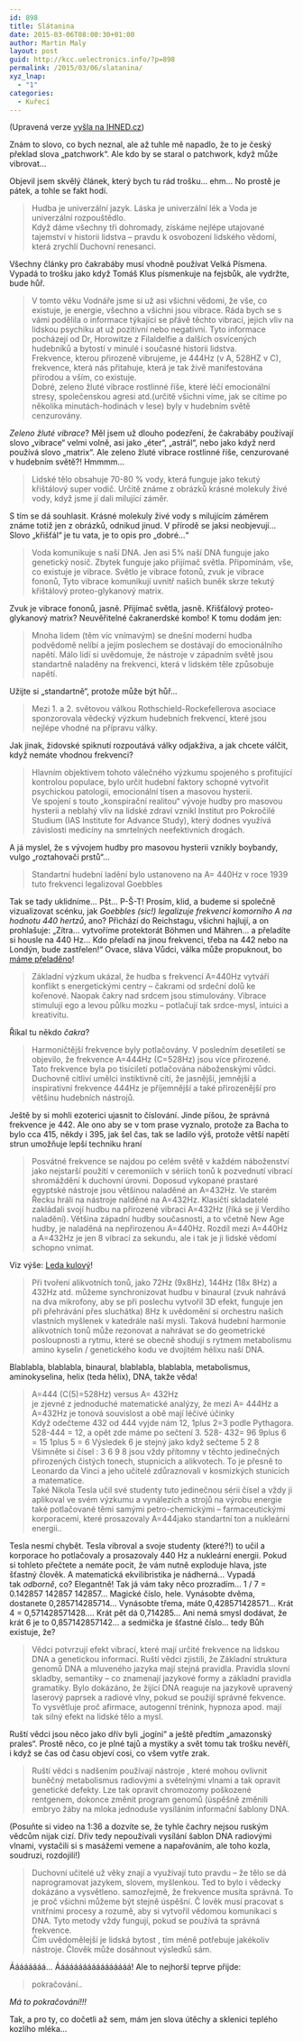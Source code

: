 ```yaml
---
id: 898
title: Slátanina
date: 2015-03-06T08:00:30+01:00
author: Martin Maly
layout: post
guid: http://kcc.uelectronics.info/?p=898
permalink: /2015/03/06/slatanina/
xyz_lnap:
  - "1"
categories:
  - Kuřecí
---
```

(Upravená verze [vyšla na IHNED.cz](http://nazory.ihned.cz/komentare/c1-65226380-jak-goebbels-preladil-housle-na-440-hertzu-a-jine-nesmysly))

Znám to slovo, co bych neznal, ale až tuhle mě napadlo, že to je český překlad slova &#8222;patchwork&#8220;. Ale kdo by se staral o patchwork, když může vibrovat&#8230;

Objevil jsem skvělý článek, který bych tu rád trošku&#8230; ehm&#8230; No prostě je pátek, a tohle se fakt hodí.

> Hudba je univerzální jazyk. Láska je univerzální lék a Voda je univerzální rozpouštědlo.  
> Když dáme všechny tři dohromady, získáme nejlépe utajované tajemství v historii lidstva &#8211; pravdu k osvobození lidského vědomí, která zrychlí Duchovní renesanci.

Všechny články pro čakrabáby musí vhodně používat Velká Písmena. Vypadá to trošku jako když Tomáš Klus písmenkuje na fejsbůk, ale vydržte, bude hůř.

> V tomto věku Vodnáře jsme si už asi všichni vědomi, že vše, co existuje, je energie, všechno a všichni jsou vibrace. Ráda bych se s vámi podělila o informace týkající se přávě těchto vibrací, jejich vliv na lidskou psychiku at už pozitivní nebo negativní. Tyto informace pocházejí od Dr, Horowitze z Filaldelfie a dalších osvícených hudebníků a bytostí v minulé i současné historii lidstva.  
> Frekvence, kterou přirozeně vibrujeme, je 444Hz (v A, 528HZ v C), frekvence, která nás přitahuje, která je tak živě manifestována přírodou a vším, co existuje.  
> Dobré, zeleno žluté vibrace rostlinné říše, které léčí emocionální stresy, společenskou agresi atd.(určitě všichni víme, jak se cítíme po několika minutách-hodinách v lese) byly v hudebním světě cenzurovány.

_Zeleno žluté vibrace_? Měl jsem už dlouho podezření, že čakrabáby používají slovo &#8222;vibrace&#8220; velmi volně, asi jako &#8222;éter&#8220;, &#8222;astrál&#8220;, nebo jako když nerd používá slovo &#8222;matrix&#8220;. Ale zeleno žluté vibrace rostlinné říše, cenzurované v hudebním světě?! Hmmmm&#8230;

> Lidské tělo obsahuje 70-80 % vody, která funguje jako tekutý křištálový super vodič. Určitě známe z obrázků krásné molekuly živé vody, když jsme jí dali milující záměr.

S tím se dá souhlasit. Krásné molekuly živé vody s milujícím záměrem známe totiž jen z obrázků, odnikud jinud. V přírodě se jaksi neobjevují&#8230; Slovo &#8222;křišťál&#8220; je tu vata, je to opis pro &#8222;dobré&#8230;&#8220;

> Voda komunikuje s naší DNA. Jen asi 5% naší DNA funguje jako genetický nosič. Zbytek funguje jako přijímač světla. Připomínám, vše, co existuje je vibrace. Světlo je vibrace fotonů, zvuk je vibrace fononů, Tyto vibrace komunikují uvnitř našich buněk skrze tekutý křištálový proteo-glykanový matrix.

Zvuk je vibrace fononů, jasně. Přijímač světla, jasně. Křišťálový proteo-glykanový matrix? Neuvěřitelné čakranerdské kombo! K tomu dodám jen:



> Mnoha lidem (těm víc vnímavým) se dnešní moderní hudba podvědomě nelíbí a jejím poslechem se dostávají do emocionálního napětí. Málo lidí si uvědomuje, že nástroje v západním světě jsou standartně naladěny na frekvenci, která v lidském těle způsobuje napětí.

Užijte si &#8222;standartně&#8220;, protože může být hůř&#8230;

> Mezi 1. a 2. světovou válkou Rothschield-Rockefellerova asociace sponzorovala vědecký výzkum hudebních frekvencí, které jsou nejlépe vhodné na přípravu války.

Jak jinak, židovské spiknutí rozpoutává války odjakživa, a jak chcete válčit, když nemáte vhodnou frekvenci?

> Hlavním objektivem tohoto válečného výzkumu spojeného s profitující kontrolou populace, bylo určit hudební faktory schopné vytvořit psychickou patologii, emocionální tísen a masovou hysterii.  
> Ve spojení s touto &#8222;konspirační realitou&#8220; vývoje hudby pro masovou hysterii a neblahý vliv na lidské zdraví vznikl Institut pro Pokročilé Studium (IAS Institute for Advance Study), který dodnes využívá závislosti medicíny na smrtelných neefektivních drogách.

A já myslel, že s vývojem hudby pro masovou hysterii vznikly boybandy, vulgo &#8222;roztahovači prstů&#8220;&#8230;

> Standartní hudební ladění bylo ustanoveno na A= 440Hz v roce 1939 tuto frekvenci legalizoval Goebbles

Tak se tady uklidníme&#8230; Pšt&#8230; P-Š-T! Prosím, klid, a budeme si společně vizualizovat scénku, jak _Goebbles (sic!) legalizuje frekvenci komorního A na hodnotu 440 hertzů_, ano? Přichází do Reichstagu, všichni hajlují, a on prohlašuje: &#8222;Zítra&#8230; vytvoříme protektorát Böhmen und Mähren&#8230; a přeladíte si housle na 440 Hz&#8230; Kdo přeladí na jinou frekvenci, třeba na 442 nebo na Londýn, bude zastřelen!&#8220; Ovace, sláva Vůdci, válka může propuknout, bo [máme přeladěno](http://www.roelhollander.eu/en/tuning-frequency/goebbels-and-440/)!

> Základní výzkum ukázal, že hudba s frekvencí A=440Hz vytváří konflikt s energetickými centry &#8211; čakrami od srdeční dolů ke kořenové. Naopak čakry nad srdcem jsou stimulovány. Vibrace stimulují ego a levou půlku mozku &#8211; potlačují tak srdce-mysl, intuici a kreativitu.

Říkal tu někdo _čakra_?

> Harmoničtější frekvence byly potlačovány. V posledním desetiletí se objevilo, že frekvence A=444Hz (C=528Hz) jsou více přirozené.  
> Tato frekvence byla po tisíciletí potlačována náboženskými vůdci. Duchovně citliví umělci instiktivně cítí, že jasnější, jemnější a inspirativní frekvence 444Hz je příjemnější a také přirozenější pro většinu hudebních nástrojů.

Ještě by si mohli ezoterici ujasnit to číslování. Jinde píšou, že správná frekvence je 442. Ale ono aby se v tom prase vyznalo, protože za Bacha to bylo cca 415, někdy i 395, jak šel čas, tak se ladilo výš, protože větší napětí strun umožňuje lepší techniku hraní

> Posvátné frekvence se najdou po celém světě v každém náboženství jako nejstarší použití v ceremoniích v sériích tonů k pozvednutí vibrací shromáždění k duchovní úrovni. Doposud vykopané prastaré egyptské nástroje jsou většinou naladěné an A=432Hz. Ve starém Řecku hráli na nástroje nalděné na A=432Hz. Klasičtí skladatelé zakládali svojí hudbu na přirozené vibraci A=432Hz (říká se jí Verdiho naladění). Většina západní hudby současnosti, a to včetně New Age hudby, je naladěná na nepřirozenou A=440Hz. Rozdíl mezi A=440Hz a A=432Hz je jen 8 vibrací za sekundu, ale i tak je ji lidské vědomí schopno vnímat.

Viz výše: [Leda kulový](http://en.wikipedia.org/wiki/Concert_pitch)!

> Při tvoření alikvotních tonů, jako 72Hz (9x8Hz), 144Hz (18x 8Hz) a 432Hz atd. můžeme synchronizovat hudbu v binaural (zvuk nahrává na dva mikrofony, aby se při poslechu vytvořil 3D efekt, funguje jen při přehrávání přes sluchátka) 8Hz k uvědomění si orchestru našich vlastních myšlenek v katedrále naší mysli. Taková hudební harmonie alikvotních tonů může rezonovat a nahrávat se do geometrické posloupnosti a rytmu, které se obecně shodují s rytmem metabolismu amino kyselin / genetického kodu ve dvojitém hélixu naší DNA.

Blablabla, blablabla, binaural, blablabla, blablabla, metabolismus, aminokyselina, helix (teda hélix), DNA, takže věda!

> A=444 (C(5)=528Hz) versus A= 432Hz  
> je zjevné z jednoduché matematické analýzy, že mezi A= 444Hz a A=432Hz je tonová souvislost a obě mají léčivé účinky  
> Když odečteme 432 od 444 vyjde nám 12, 1plus 2=3 podle Pythagora. 528-444 = 12, a opět zde máme po sečtení 3. 528- 432= 96 9plus 6 = 15 1plus 5 = 6 Výsledek 6 je stejný jako když sečteme 5 2 8  
> Všimněte si čísel : 3 6 9 8 jsou vždy přítomny v těchto jedinečných přirozených čistých tonech, stupnicích a alikvotech. To je přesně to Leonardo da Vinci a jeho učitelé zdůraznovali v kosmizkých stunicích a matematice.  
> Také Nikola Tesla učil své studenty tuto jedinečnou sérii čísel a vždy ji aplikoval ve svém výzkumu a vynálezích a strojů na výrobu energie také potlačované těmi samými petro-chemickými &#8211; farmaceutickými korporacemi, které prosazovaly A=444jako standartní ton a nukleární energii..

Tesla nesmí chybět. Tesla vibroval a svoje studenty (které?!) to učil a korporace ho potlačovaly a prosazovaly 440 Hz a nukleární energii. Pokud si tohleto přečtete a nemáte pocit, že vám nutně exploduje hlava, jste šťastný člověk. A matematická ekvilibristika je nádherná&#8230; Vypadá tak _odborně_, co? Elegantně! Tak já vám taky něco prozradím&#8230; 1 / 7 = 0.142857 142857 142857&#8230; Magické číslo, hele. Vynásobte dvěma, dostanete 0,285714285714&#8230; Vynásobte třema, máte 0,428571428571&#8230; Krát 4 = 0,571428571428&#8230;. Krát pět dá 0,714285&#8230; Ani nemá smysl dodávat, že krát 6 je to 0,857142857142&#8230; a sedmička je šťastné číslo&#8230; tedy Bůh existuje, že?

> Vědci potvrzují efekt vibrací, které mají určité frekvence na lidskou DNA a genetickou informaci. Ruští vědci zjistili, že Základní struktura genomů DNA a mluveného jazyka mají stejná pravidla. Pravidla slovní skladby, semantiky &#8211; co znamenají jazykové formy a základní pravidla gramatiky. Bylo dokázáno, že žijící DNA reaguje na jazykově upravený laserový paprsek a radiové vlny, pokud se použijí správné fekvence. To vysvětluje proč afirmace, autogenní trénink, hypnoza apod. mají tak silný efekt na lidské tělo a mysl.

Ruští vědci jsou něco jako dřív byli &#8222;jogíni&#8220; a ještě předtím &#8222;amazonský prales&#8220;. Prostě něco, co je plné tajů a mystiky a svět tomu tak trošku nevěří, i když se čas od času objeví cosi, co všem vytře zrak.

> Ruští vědci s nadšením používají nástroje , které mohou ovlivnit buněčný metabolismus radiovými a světelnými vlnami a tak opravit genetické defekty. Lze tak opravit chromozomy poškozené rentgenem, dokonce změnit program genomů (úspěšně změnili embryo žáby na mloka jednoduše vysíláním informační šablony DNA.

(Posuňte si video na 1:36 a dozvíte se, že tyhle čachry nejsou ruským vědcům nijak cizí. Dřív tedy nepoužívali vysílání šablon DNA radiovými vlnami, vystačili si s masážemi vemene a napařováním, ale toho kozla, soudruzi, rozdojili!)



> Duchovní učitelé už věky znají a využívají tuto pravdu &#8211; že tělo se dá naprogramovat jazykem, slovem, myšlenkou. Ted to bylo i vědecky dokázáno a vysvětleno. samozřejmě, že frekvence musíta správná. To je proč všichni můžeme být stejně úspěšní. Č lověk musí pracovat s vnitřními procesy a rozumě, aby si vytvořil vědomou komunikaci s DNA. Tyto metody vždy fungují, pokud se používá ta správná frekvence.  
> Čím uvědomělejší je lidská bytost , tím méně potřebuje jakékoliv nástroje. Člověk může dosáhnout výsledků sám.

Áááááááá&#8230; Ááááááááááááááááá! Ale to nejhorší teprve přijde:

> pokračování..

_Má to pokračování!!!_

Tak, a pro ty, co dočetli až sem, mám jen slova útěchy a sklenici teplého kozlího mléka&#8230;